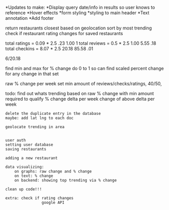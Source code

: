 
*Updates to make:
 *Display query date/info in results so user knows to reference
 *Hover effects
 *form styling
 *styling to main header
 *Text annotation
 *Add footer



 return restaurants closest based on geolocation
	sort by most trending
check if restaurant rating changes for saved restaurants


total ratings = 0.09 * 2.5
.23 1.00 1
total reviews = 0.5 * 2.5
1.00 5.55 .18
total checkins = 8.07 * 2.5
20.18 85.58 .01

6/20.18

find min and max for % change
	do 0 to 1
	so can find scaled percent change for any change in that set

raw % change per week
	set min amount of reviews/checks/ratings, 40/50,



todo:
	find out whats trending based on raw % change with min amount required to qualify
		% change delta per week
		change of above delta per week

	delete the duplicate entry in the database
	maybe: add lat lng to each doc
	
	geolocate trending in area


	user auth
	setting user database
	saving restaurants

	adding a new restaurant

	data visualizing:
		on graphs: raw change and % change
		on text: % change
		on backend: showing top trending via % change
	
	clean up code!!!
	
	extra: check if rating changes
					google API